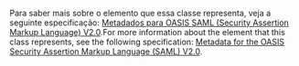 <span data-ttu-id="f4940-101">Para saber mais sobre o elemento que essa classe representa, veja a seguinte especificação: [Metadados para OASIS SAML (Security Assertion Markup Language) V2.0](https://go.microsoft.com/fwlink/?LinkId=231291).</span><span class="sxs-lookup"><span data-stu-id="f4940-101">For more information about the element that this class represents, see the following specification: [Metadata for the OASIS Security Assertion Markup Language (SAML) V2.0](https://go.microsoft.com/fwlink/?LinkId=231291).</span></span>